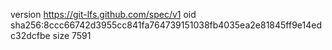 version https://git-lfs.github.com/spec/v1
oid sha256:8ccc66742d3955cc841fa764739151038fb4035ea2e81845ff9e14edc32dcfbe
size 7591

